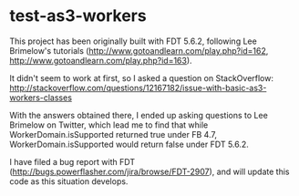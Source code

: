 test-as3-workers
================

This project has been originally built with FDT 5.6.2, following Lee Brimelow's tutorials (http://www.gotoandlearn.com/play.php?id=162, http://www.gotoandlearn.com/play.php?id=163).

It didn't seem to work at first, so I asked a question on StackOverflow: http://stackoverflow.com/questions/12167182/issue-with-basic-as3-workers-classes

With the answers obtained there, I ended up asking questions to Lee Brimelow on Twitter, which lead me to find that while WorkerDomain.isSupported returned true under FB 4.7, WorkerDomain.isSupported would return false under FDT 5.6.2.

I have filed a bug report with FDT (http://bugs.powerflasher.com/jira/browse/FDT-2907), and will update this code as this situation develops.